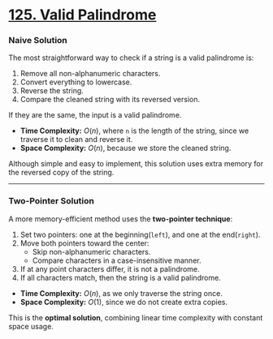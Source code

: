 # [125. Valid Palindrome](https://leetcode.com/problems/valid-palindrome)

### Naive Solution

The most straightforward way to check if a string is a valid palindrome is:

1. Remove all non-alphanumeric characters.
2. Convert everything to lowercase.
3. Reverse the string.
4. Compare the cleaned string with its reversed version.

If they are the same, the input is a valid palindrome.

- **Time Complexity:** $O(n)$, where `n` is the length of the string, since we traverse it to clean and reverse it.
- **Space Complexity:** $O(n)$, because we store the cleaned string.

Although simple and easy to implement, this solution uses extra memory for the
reversed copy of the string.

---

### Two-Pointer Solution

A more memory-efficient method uses the **two-pointer technique**:

1. Set two pointers: one at the beginning(`left`), and one at the end(`right`).
2. Move both pointers toward the center:
   - Skip non-alphanumeric characters.
   - Compare characters in a case-insensitive manner.
3. If at any point characters differ, it is not a palindrome.
4. If all characters match, then the string is a valid palindrome.

- **Time Complexity:** $O(n)$, as we only traverse the string once.
- **Space Complexity:** $O(1)$, since we do not create extra copies.

This is the **optimal solution**, combining linear time complexity with constant
space usage.
